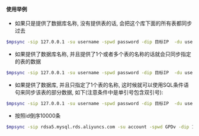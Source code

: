#### 使用举例
 

* 如果只是提供了数据库名称, 没有提供表的话, 会把这个库下面的所有表都同步过去

```bash
$mpsync -sip 127.0.0.1 -su username -spwd password -dip 目标IP  -du username -dpwd password -d 数据库名称
```

* 如果提供了数据库名称, 并且提供了1个或者多个表的名称的话就会只同步指定的表的数据

```bash
$mpsync -sip 127.0.0.1 -su username -spwd password -dip 目标IP  -du username -dpwd password -d 数据库名称 -t table1 table2 table3
```

* 如果提供了数据库, 并且只指定了1个表的名称, 这时候就可以使用SQL条件语句来同步该表的部分数据, 如下(注意条件中是单引号包含双引号):

```bash
$mpsync -sip 127.0.0.1 -su username -spwd password -dip 目标IP  -du username -dpwd password -d 数据库名称 -t table1 -w type='"Idc"'
```

* 按照id倒序10000条

```bash
$mpsync -sip rdsa5.mysql.rds.aliyuncs.com -su account -spwd GPDv -dip 10.10.20.144  -du root -dpwd xxx -d account  -t mpc_daily_score_201712 -l 10000 -w '1=1 order by id desc'
```
